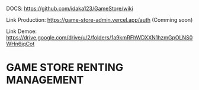 
DOCS: https://github.com/idaka123/GameStore/wiki

Link Production: https://game-store-admin.vercel.app/auth (Comming soon)

Link Demoe: https://drive.google.com/drive/u/2/folders/1a9kmRFhWDXXN1hzmGpOLNS0WHn6jqCot

# GAME STORE RENTING MANAGEMENT

